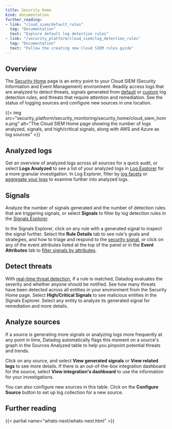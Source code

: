 ```yaml
---
title: Security Home
kind: documentation
further_reading:
- link: "cloud_siem/default_rules"
  tag: "Documentation"
  text: "Explore default log detection rules"
- link: "/security_platform/cloud_siem/log_detection_rules"
  tag: "Documentation"
  text: "Follow the creating new Cloud SIEM rules guide"
---
```


## Overview

The [Security Home][1] page is an entry point to your Cloud SIEM (Security Information and Event Management) environment. Readily access logs that are analyzed to detect threats, signals generated from [default][2] or [custom][3] log detection rules, and threats that require attention and remediation. See the status of logging sources and configure new sources in one location.

{{< img src="security_platform/security_monitoring/security_home/cloud_siem_home.png" alt="The Cloud SIEM Home page showing the number of logs analyzed, signals, and high/critical signals, along with AWS and Azure as log sources" >}}

## Analyzed logs

Get an overview of analyzed logs across all sources for a quick audit, or select **Logs Analyzed** to see a list of your analyzed logs in [Log Explorer][4] for a more granular investigation. In Log Explorer, filter by [log facets][5] or [aggregate your logs][6] to examine further into analyzed logs.

## Signals

Analyze the number of signals generated and the number of detection rules that are triggering signals, or select **Signals** to filter by log detection rules in the [Signals Explorer][7].

In the Signals Explorer, click on any rule with a generated signal to inspect the signal further. Select the **Rule Details** tab to see rule's goals and strategies, and  how to triage and respond to the [security signal][8], or click on any of the event attributes listed at the top of the panel or in the **Event Attributes** tab to [filter signals by attributes][8].

## Detect threats

With [real-time threat detection][9], if a rule is matched, Datadog evaluates the severity and whether anyone should be notified. See how many threats have been detected across all entities in your environment from the Security Home page. Select **High/Critical Signals** to see malicious entities in the Signals Explorer. Select any entity to analyze its generated signal for remediation and more details.

## Analyze sources

If a source is generating more signals or analyzing logs more frequently at any point in time, Datadog automatically flags this moment on a source's graph in the Sources Analyzed table to help you pinpoint potential threats and trends.

Click on any source, and select **View generated signals** or **View related logs** to see more details. If there is an out-of-the-box integration dashboard for the source, select **View integration's dashboard** to use the information for your investigations.

You can also configure new sources in this table. Click on the **Configure Source** button to set up log collection for a new source.

## Further reading

{{< partial name="whats-next/whats-next.html" >}}


[1]: https://app.datadoghq.com/security/homepage
[2]: /security_platform/default_rules/#cat-cloud-siem
[3]: /security_platform/cloud_siem/log_detection_rules
[4]: /logs/explorer/
[5]: /logs/explorer/facets/#overview
[6]: /logs/explorer/group/
[7]: /security_platform/explorer
[8]: /security_platform/explorer#inspect-a-security-signal
[9]: https://www.datadoghq.com/blog/announcing-security-monitoring/#real-time-threat-detection
